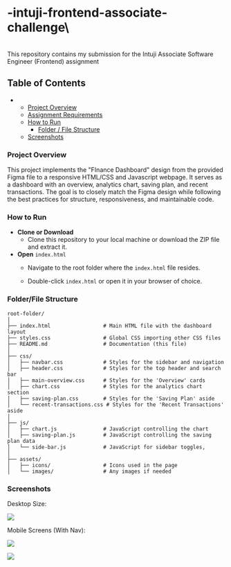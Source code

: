 # -intuji-frontend-associate-challenge\
\
This repository contains my submission for the Intuji Associate Software Engineer (Frontend) assignment

## Table of Contents

- 
  - [Project Overview](#project-overview)
  - [Assignment Requirements](#assignment-requirements)
  - [How to Run](#how-to-run)
    - [Folder / File Structure](#folder--file-structure)
  - [Screenshots](#screenshots)

### Project Overview

This project implements the "FInance Dashboard" design from the provided Figma file to a responsive HTML/CSS and Javascript webpage. It serves as a dashboard with an overview, analytics chart, saving plan, and recent transactions. The goal is to closely match the Figma design while following the best practices for structure, responsiveness, and maintainable code.

### How to Run

- **Clone or Download**
  - Clone this repository to your local machine or download the ZIP file and extract it.
- **Open** `index.html`
  - Navigate to the root folder where the `index.html` file resides.

  - Double-click `index.html` or open it in your browser of choice.

### Folder/File Structure

```
root-folder/
│
├── index.html                 # Main HTML file with the dashboard layout
├── styles.css                 # Global CSS importing other CSS files
├── README.md                  # Documentation (this file)
│
├── css/
│   ├── navbar.css             # Styles for the sidebar and navigation
│   ├── header.css             # Styles for the top header and search bar
│   ├── main-overview.css      # Styles for the 'Overview' cards
│   ├── chart.css              # Styles for the analytics chart section
│   ├── saving-plan.css        # Styles for the 'Saving Plan' aside
│   └── recent-transactions.css # Styles for the 'Recent Transactions' aside
│
├── js/
│   ├── chart.js               # JavaScript controlling the chart
│   ├── saving-plan.js         # JavaScript controlling the saving plan data
│   └── side-bar.js            # JavaScript for sidebar toggles,
│
├── assets/
│   ├── icons/                 # Icons used in the page
│   └── images/                # Any images if needed
```

### Screenshots

Desktop Size:

![](https://holocron.so/uploads/c40291e0-image.png)

Mobile Screens (With Nav):

![](https://holocron.so/uploads/68e0ca7e-image.png)


![](https://holocron.so/uploads/83c115f2-image.png)

